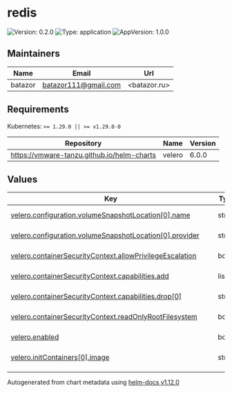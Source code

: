 # redis

![Version: 0.2.0](https://img.shields.io/badge/Version-0.2.0-informational?style=flat-square) ![Type: application](https://img.shields.io/badge/Type-application-informational?style=flat-square) ![AppVersion: 1.0.0](https://img.shields.io/badge/AppVersion-1.0.0-informational?style=flat-square)

## Maintainers

| Name | Email | Url |
| ---- | ------ | --- |
| batazor | <batazor111@gmail.com> | <batazor.ru> |

## Requirements

Kubernetes: `>= 1.29.0 || >= v1.29.0-0`

| Repository | Name | Version |
|------------|------|---------|
| https://vmware-tanzu.github.io/helm-charts | velero | 6.0.0 |

## Values

<table height="400px" >
	<thead>
		<th>Key</th>
		<th>Type</th>
		<th>Default</th>
		<th>Description</th>
	</thead>
	<tbody>
		<tr>
			<td id="velero--configuration--volumeSnapshotLocation[0]--name"><a href="./values.yaml#L28">velero.configuration.volumeSnapshotLocation[0].name</a></td>
			<td>
string
</td>
			<td>
				<div style="max-width: 300px;">
<pre lang="json">
"default"
</pre>
</div>
			</td>
			<td></td>
		</tr>
		<tr>
			<td id="velero--configuration--volumeSnapshotLocation[0]--provider"><a href="./values.yaml#L29">velero.configuration.volumeSnapshotLocation[0].provider</a></td>
			<td>
string
</td>
			<td>
				<div style="max-width: 300px;">
<pre lang="json">
"aws"
</pre>
</div>
			</td>
			<td></td>
		</tr>
		<tr>
			<td id="velero--containerSecurityContext--allowPrivilegeEscalation"><a href="./values.yaml#L20">velero.containerSecurityContext.allowPrivilegeEscalation</a></td>
			<td>
bool
</td>
			<td>
				<div style="max-width: 300px;">
<pre lang="json">
false
</pre>
</div>
			</td>
			<td></td>
		</tr>
		<tr>
			<td id="velero--containerSecurityContext--capabilities--add"><a href="./values.yaml#L23">velero.containerSecurityContext.capabilities.add</a></td>
			<td>
list
</td>
			<td>
				<div style="max-width: 300px;">
<pre lang="json">
[]
</pre>
</div>
			</td>
			<td></td>
		</tr>
		<tr>
			<td id="velero--containerSecurityContext--capabilities--drop[0]"><a href="./values.yaml#L22">velero.containerSecurityContext.capabilities.drop[0]</a></td>
			<td>
string
</td>
			<td>
				<div style="max-width: 300px;">
<pre lang="json">
"ALL"
</pre>
</div>
			</td>
			<td></td>
		</tr>
		<tr>
			<td id="velero--containerSecurityContext--readOnlyRootFilesystem"><a href="./values.yaml#L24">velero.containerSecurityContext.readOnlyRootFilesystem</a></td>
			<td>
bool
</td>
			<td>
				<div style="max-width: 300px;">
<pre lang="json">
true
</pre>
</div>
			</td>
			<td></td>
		</tr>
		<tr>
			<td id="velero--enabled"><a href="./values.yaml#L6">velero.enabled</a></td>
			<td>
bool
</td>
			<td>
				<div style="max-width: 300px;">
<pre lang="json">
true
</pre>
</div>
			</td>
			<td></td>
		</tr>
		<tr>
			<td id="velero--initContainers[0]--image"><a href="./values.yaml#L10">velero.initContainers[0].image</a></td>
			<td>
string
</td>
			<td>
				<div style="max-width: 300px;">
<pre lang="json">
"velero/velero-plugin-for-csi:v0.7.1"
</pre>
</div>
			</td>
			<td></td>
		</tr>
		<tr>
			<td id="velero--initContainers[0]--imagePullPolicy"><a href="./values.yaml#L11">velero.initContainers[0].imagePullPolicy</a></td>
			<td>
string
</td>
			<td>
				<div style="max-width: 300px;">
<pre lang="json">
"IfNotPresent"
</pre>
</div>
			</td>
			<td></td>
		</tr>
		<tr>
			<td id="velero--initContainers[0]--name"><a href="./values.yaml#L9">velero.initContainers[0].name</a></td>
			<td>
string
</td>
			<td>
				<div style="max-width: 300px;">
<pre lang="json">
"velero-plugin-for-csi"
</pre>
</div>
			</td>
			<td></td>
		</tr>
		<tr>
			<td id="velero--initContainers[0]--volumeMounts[0]--mountPath"><a href="./values.yaml#L13">velero.initContainers[0].volumeMounts[0].mountPath</a></td>
			<td>
string
</td>
			<td>
				<div style="max-width: 300px;">
<pre lang="json">
"/target"
</pre>
</div>
			</td>
			<td></td>
		</tr>
		<tr>
			<td id="velero--initContainers[0]--volumeMounts[0]--name"><a href="./values.yaml#L14">velero.initContainers[0].volumeMounts[0].name</a></td>
			<td>
string
</td>
			<td>
				<div style="max-width: 300px;">
<pre lang="json">
"plugins"
</pre>
</div>
			</td>
			<td></td>
		</tr>
		<tr>
			<td id="velero--metrics--nodeAgentPodMonitor--enabled"><a href="./values.yaml#L35">velero.metrics.nodeAgentPodMonitor.enabled</a></td>
			<td>
bool
</td>
			<td>
				<div style="max-width: 300px;">
<pre lang="json">
true
</pre>
</div>
			</td>
			<td></td>
		</tr>
		<tr>
			<td id="velero--metrics--prometheusRule--enabled"><a href="./values.yaml#L37">velero.metrics.prometheusRule.enabled</a></td>
			<td>
bool
</td>
			<td>
				<div style="max-width: 300px;">
<pre lang="json">
true
</pre>
</div>
			</td>
			<td></td>
		</tr>
		<tr>
			<td id="velero--metrics--prometheusRule--spec[0]--alert"><a href="./values.yaml#L39">velero.metrics.prometheusRule.spec[0].alert</a></td>
			<td>
string
</td>
			<td>
				<div style="max-width: 300px;">
<pre lang="json">
"VeleroBackupPartialFailures"
</pre>
</div>
			</td>
			<td></td>
		</tr>
		<tr>
			<td id="velero--metrics--prometheusRule--spec[0]--annotations--message"><a href="./values.yaml#L41">velero.metrics.prometheusRule.spec[0].annotations.message</a></td>
			<td>
string
</td>
			<td>
				<div style="max-width: 300px;">
<pre lang="json">
"Velero backup {{ $labels.schedule }} has {{ $value | humanizePercentage }} partialy failed backups."
</pre>
</div>
			</td>
			<td></td>
		</tr>
		<tr>
			<td id="velero--metrics--prometheusRule--spec[0]--expr"><a href="./values.yaml#L42">velero.metrics.prometheusRule.spec[0].expr</a></td>
			<td>
string
</td>
			<td>
				<div style="max-width: 300px;">
<pre lang="json">
"velero_backup_partial_failure_total{schedule!=\"\"} / velero_backup_attempt_total{schedule!=\"\"} \u003e 0.25"
</pre>
</div>
			</td>
			<td></td>
		</tr>
		<tr>
			<td id="velero--metrics--prometheusRule--spec[0]--for"><a href="./values.yaml#L44">velero.metrics.prometheusRule.spec[0].for</a></td>
			<td>
string
</td>
			<td>
				<div style="max-width: 300px;">
<pre lang="json">
"15m"
</pre>
</div>
			</td>
			<td></td>
		</tr>
		<tr>
			<td id="velero--metrics--prometheusRule--spec[0]--labels--severity"><a href="./values.yaml#L46">velero.metrics.prometheusRule.spec[0].labels.severity</a></td>
			<td>
string
</td>
			<td>
				<div style="max-width: 300px;">
<pre lang="json">
"warning"
</pre>
</div>
			</td>
			<td></td>
		</tr>
		<tr>
			<td id="velero--metrics--prometheusRule--spec[1]--alert"><a href="./values.yaml#L47">velero.metrics.prometheusRule.spec[1].alert</a></td>
			<td>
string
</td>
			<td>
				<div style="max-width: 300px;">
<pre lang="json">
"VeleroBackupFailures"
</pre>
</div>
			</td>
			<td></td>
		</tr>
		<tr>
			<td id="velero--metrics--prometheusRule--spec[1]--annotations--message"><a href="./values.yaml#L49">velero.metrics.prometheusRule.spec[1].annotations.message</a></td>
			<td>
string
</td>
			<td>
				<div style="max-width: 300px;">
<pre lang="json">
"Velero backup {{ $labels.schedule }} has {{ $value | humanizePercentage }} failed backups."
</pre>
</div>
			</td>
			<td></td>
		</tr>
		<tr>
			<td id="velero--metrics--prometheusRule--spec[1]--expr"><a href="./values.yaml#L50">velero.metrics.prometheusRule.spec[1].expr</a></td>
			<td>
string
</td>
			<td>
				<div style="max-width: 300px;">
<pre lang="json">
"velero_backup_failure_total{schedule!=\"\"} / velero_backup_attempt_total{schedule!=\"\"} \u003e 0.25"
</pre>
</div>
			</td>
			<td></td>
		</tr>
		<tr>
			<td id="velero--metrics--prometheusRule--spec[1]--for"><a href="./values.yaml#L52">velero.metrics.prometheusRule.spec[1].for</a></td>
			<td>
string
</td>
			<td>
				<div style="max-width: 300px;">
<pre lang="json">
"15m"
</pre>
</div>
			</td>
			<td></td>
		</tr>
		<tr>
			<td id="velero--metrics--prometheusRule--spec[1]--labels--severity"><a href="./values.yaml#L54">velero.metrics.prometheusRule.spec[1].labels.severity</a></td>
			<td>
string
</td>
			<td>
				<div style="max-width: 300px;">
<pre lang="json">
"warning"
</pre>
</div>
			</td>
			<td></td>
		</tr>
		<tr>
			<td id="velero--metrics--serviceMonitor--enabled"><a href="./values.yaml#L33">velero.metrics.serviceMonitor.enabled</a></td>
			<td>
bool
</td>
			<td>
				<div style="max-width: 300px;">
<pre lang="json">
true
</pre>
</div>
			</td>
			<td></td>
		</tr>
		<tr>
			<td id="velero--podSecurityContext--fsGroup"><a href="./values.yaml#L17">velero.podSecurityContext.fsGroup</a></td>
			<td>
int
</td>
			<td>
				<div style="max-width: 300px;">
<pre lang="json">
1337
</pre>
</div>
			</td>
			<td></td>
		</tr>
	</tbody>
</table>

----------------------------------------------
Autogenerated from chart metadata using [helm-docs v1.12.0](https://github.com/norwoodj/helm-docs/releases/v1.12.0)
